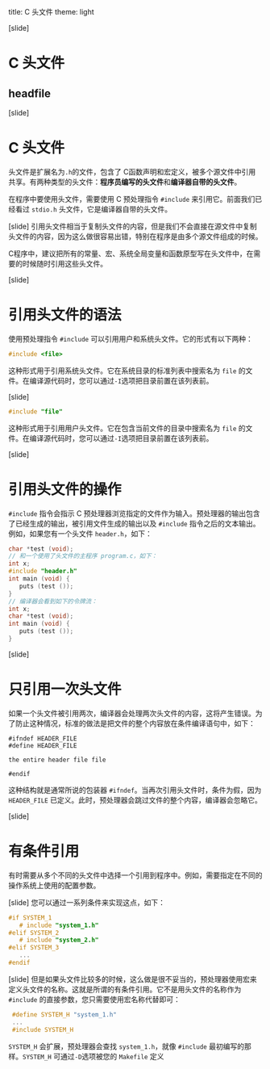 title: C 头文件
theme: light


[slide]
# C 头文件
## headfile


[slide]
# C 头文件

头文件是扩展名为` .h `的文件，包含了 C函数声明和宏定义，被多个源文件中引用共享。有两种类型的头文件：**程序员编写的头文件**和**编译器自带的头文件**。

在程序中要使用头文件，需要使用 C 预处理指令 `#include` 来引用它。前面我们已经看过 `stdio.h` 头文件，它是编译器自带的头文件。


[slide]
引用头文件相当于复制头文件的内容，但是我们不会直接在源文件中复制头文件的内容，因为这么做很容易出错，特别在程序是由多个源文件组成的时候。

C程序中，建议把所有的常量、宏、系统全局变量和函数原型写在头文件中，在需要的时候随时引用这些头文件。


[slide]
# 引用头文件的语法

使用预处理指令 `#include` 可以引用用户和系统头文件。它的形式有以下两种：
```c
#include <file>
```
这种形式用于引用系统头文件。它在系统目录的标准列表中搜索名为 `file` 的文件。在编译源代码时，您可以通过` -I `选项把目录前置在该列表前。


[slide]
```c
#include "file"
```
这种形式用于引用用户头文件。它在包含当前文件的目录中搜索名为 `file` 的文件。在编译源代码时，您可以通过` -I `选项把目录前置在该列表前。



[slide]
# 引用头文件的操作

`#include` 指令会指示 C 预处理器浏览指定的文件作为输入。预处理器的输出包含了已经生成的输出，被引用文件生成的输出以及 `#include` 指令之后的文本输出。例如，如果您有一个头文件 `header.h`，如下：
```c
char *test (void);
// 和一个使用了头文件的主程序 program.c，如下：
int x;
#include "header.h"
int main (void) {
   puts (test ());
}
// 编译器会看到如下的令牌流：
int x;
char *test (void);
int main (void) {
   puts (test ());
}
```



[slide]
# 只引用一次头文件

如果一个头文件被引用两次，编译器会处理两次头文件的内容，这将产生错误。为了防止这种情况，标准的做法是把文件的整个内容放在条件编译语句中，如下：
```
#ifndef HEADER_FILE
#define HEADER_FILE

the entire header file file

#endif
```
这种结构就是通常所说的包装器 `#ifndef`。当再次引用头文件时，条件为假，因为 `HEADER_FILE` 已定义。此时，预处理器会跳过文件的整个内容，编译器会忽略它。


[slide]
# 有条件引用

有时需要从多个不同的头文件中选择一个引用到程序中。例如，需要指定在不同的操作系统上使用的配置参数。


[slide]
您可以通过一系列条件来实现这点，如下：
```c
#if SYSTEM_1
   # include "system_1.h"
#elif SYSTEM_2
   # include "system_2.h"
#elif SYSTEM_3
   ...
#endif
```


[slide]
但是如果头文件比较多的时候，这么做是很不妥当的，预处理器使用宏来定义头文件的名称。这就是所谓的有条件引用。它不是用头文件的名称作为 `#include` 的直接参数，您只需要使用宏名称代替即可：
```c
 #define SYSTEM_H "system_1.h"
 ...
 #include SYSTEM_H
```
`SYSTEM_H` 会扩展，预处理器会查找 `system_1.h`，就像 `#include` 最初编写的那样。`SYSTEM_H` 可通过` -D `选项被您的 `Makefile` 定义

